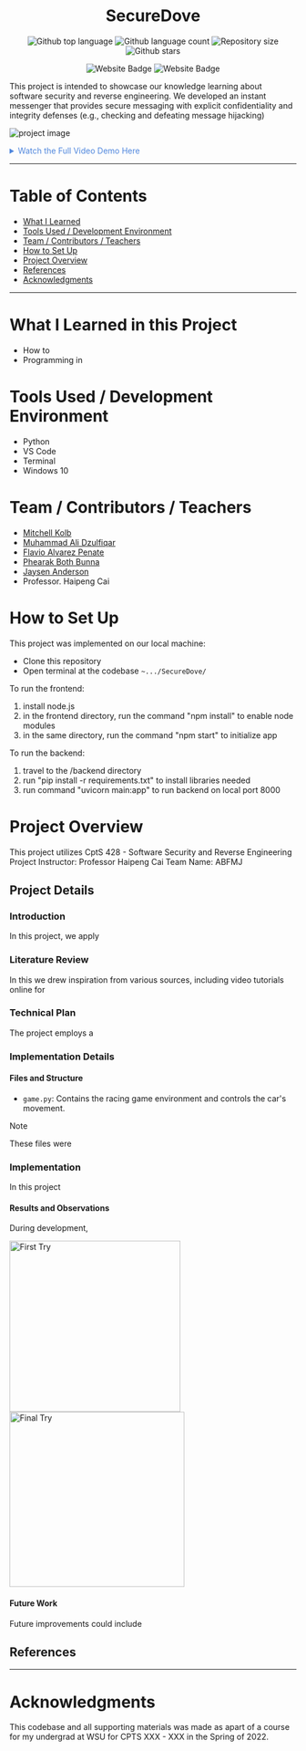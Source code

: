 

<h1 align="center">SecureDove</h1>

<p align="center">
  <img alt="Github top language" src="https://img.shields.io/github/languages/top/mitchellkolb/SecureDove?color=56BEB8">

  <img alt="Github language count" src="https://img.shields.io/github/languages/count/mitchellkolb/SecureDove?color=56BEB8">

  <img alt="Repository size" src="https://img.shields.io/github/repo-size/mitchellkolb/SecureDove?color=56BEB8">

  <img alt="Github stars" src="https://img.shields.io/github/stars/mitchellkolb/SecureDove?color=56BEB8" />
</p>

<p align="center">
<img
    src="https://img.shields.io/badge/Python-3776AB?style=for-the-badge&logo=Python&logoColor=white"
    alt="Website Badge" />
<img
    src="https://img.shields.io/badge/Windows-0078D6?style=for-the-badge&logo=Windows 10&logoColor=white"
    alt="Website Badge" />
</p>

This project is intended to showcase our knowledge learning about software security and reverse engineering. We developed an instant messenger that provides secure messaging with explicit confidentiality and integrity defenses (e.g., checking and defeating message hijacking)

![project image](resources/image1.png)

<details>
<summary style="color:#5087dd">Watch the Full Video Demo Here</summary>

[![Full Video Demo Here](https://img.youtube.com/vi/-27FixPlENk/0.jpg)](https://www.youtube.com/watch?v=-27FixPlENk)

</details>

---


# Table of Contents
- [What I Learned](#what-i-learned-in-this-project)
- [Tools Used / Development Environment](#tools-used--development-environment)
- [Team / Contributors / Teachers](#team--contributors--teachers)
- [How to Set Up](#how-to-set-up)
- [Project Overview](#project-overview)
- [References](#references)
- [Acknowledgments](#acknowledgments)

---

# What I Learned in this Project
- How to
- Programming in 



# Tools Used / Development Environment
- Python
- VS Code
- Terminal
- Windows 10





# Team / Contributors / Teachers
- [Mitchell Kolb](https://github.com/mitchellkolb)
- [Muhammad Ali Dzulfiqar](https://github.com/)
- [Flavio Alvarez Penate](https://github.com/f-alvarezpenate)
- [Phearak Both Bunna](https://github.com/)
- [Jaysen Anderson](https://github.com/)
- Professor. Haipeng Cai






# How to Set Up
This project was implemented on our local machine:
- Clone this repository 
- Open terminal at the codebase `~.../SecureDove/`

To run the frontend:
1. install node.js
2. in the frontend directory, run the command "npm install" to enable node modules
3. in the same directory, run the command "npm start" to initialize app

To run the backend:
1. travel to the /backend directory
2. run "pip install -r requirements.txt" to install libraries needed
3. run command "uvicorn main:app" to run backend on local port 8000






# Project Overview
This project utilizes 
CptS 428 - Software Security and Reverse Engineering Project
Instructor: Professor Haipeng Cai
Team Name: ABFMJ



## Project Details

### Introduction
In this project, we apply 


### Literature Review
In this we drew inspiration from various sources, including video tutorials online for 


### Technical Plan
The project employs a 


### Implementation Details

#### Files and Structure
- `game.py`: Contains the racing game environment and controls the car's movement.
> [!NOTE]
> These files were 


### Implementation
In this project

#### Results and Observations
During development,
<p float="left">
  <img src="resources/image1.png" alt="First Try" width="300" />
  <img src="resources/image2.png" alt="Final Try" width="307" />
</p>

#### Future Work
Future improvements could include



## References



--- 
# Acknowledgments
This codebase and all supporting materials was made as apart of a course for my undergrad at WSU for CPTS XXX - XXX in the Spring of 2022. 

